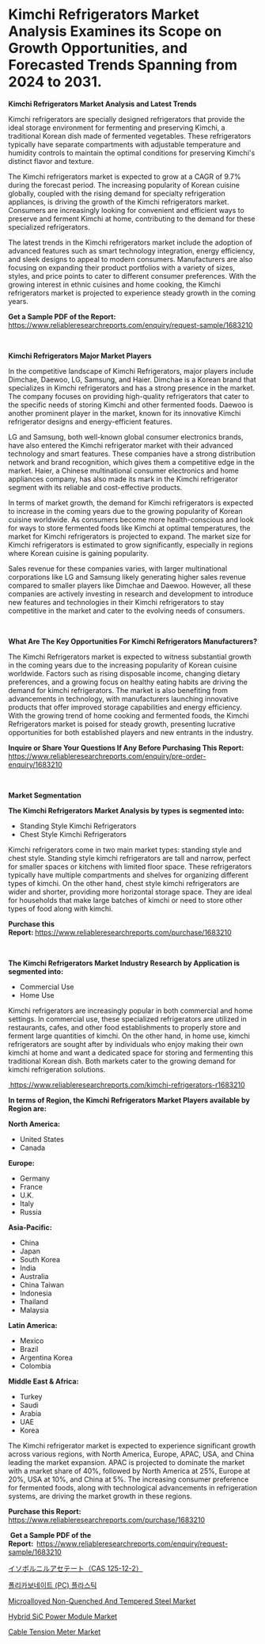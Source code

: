 <p><h1>Kimchi Refrigerators Market Analysis Examines its Scope on Growth Opportunities, and Forecasted Trends Spanning from 2024 to 2031.</h1></p><p><strong>Kimchi Refrigerators Market Analysis and Latest Trends</strong></p>
<p><p>Kimchi refrigerators are specially designed refrigerators that provide the ideal storage environment for fermenting and preserving Kimchi, a traditional Korean dish made of fermented vegetables. These refrigerators typically have separate compartments with adjustable temperature and humidity controls to maintain the optimal conditions for preserving Kimchi's distinct flavor and texture.</p><p>The Kimchi refrigerators market is expected to grow at a CAGR of 9.7% during the forecast period. The increasing popularity of Korean cuisine globally, coupled with the rising demand for specialty refrigeration appliances, is driving the growth of the Kimchi refrigerators market. Consumers are increasingly looking for convenient and efficient ways to preserve and ferment Kimchi at home, contributing to the demand for these specialized refrigerators.</p><p>The latest trends in the Kimchi refrigerators market include the adoption of advanced features such as smart technology integration, energy efficiency, and sleek designs to appeal to modern consumers. Manufacturers are also focusing on expanding their product portfolios with a variety of sizes, styles, and price points to cater to different consumer preferences. With the growing interest in ethnic cuisines and home cooking, the Kimchi refrigerators market is projected to experience steady growth in the coming years.</p></p>
<p><strong>Get a Sample PDF of the Report:&nbsp;</strong> <a href="https://www.reliableresearchreports.com/enquiry/request-sample/1683210">https://www.reliableresearchreports.com/enquiry/request-sample/1683210</a></p>
<p>&nbsp;</p>
<p><strong>Kimchi Refrigerators Major Market Players</strong></p>
<p><p>In the competitive landscape of Kimchi Refrigerators, major players include Dimchae, Daewoo, LG, Samsung, and Haier. Dimchae is a Korean brand that specializes in Kimchi refrigerators and has a strong presence in the market. The company focuses on providing high-quality refrigerators that cater to the specific needs of storing Kimchi and other fermented foods. Daewoo is another prominent player in the market, known for its innovative Kimchi refrigerator designs and energy-efficient features.</p><p>LG and Samsung, both well-known global consumer electronics brands, have also entered the Kimchi refrigerator market with their advanced technology and smart features. These companies have a strong distribution network and brand recognition, which gives them a competitive edge in the market. Haier, a Chinese multinational consumer electronics and home appliances company, has also made its mark in the Kimchi refrigerator segment with its reliable and cost-effective products.</p><p>In terms of market growth, the demand for Kimchi refrigerators is expected to increase in the coming years due to the growing popularity of Korean cuisine worldwide. As consumers become more health-conscious and look for ways to store fermented foods like Kimchi at optimal temperatures, the market for Kimchi refrigerators is projected to expand. The market size for Kimchi refrigerators is estimated to grow significantly, especially in regions where Korean cuisine is gaining popularity.</p><p>Sales revenue for these companies varies, with larger multinational corporations like LG and Samsung likely generating higher sales revenue compared to smaller players like Dimchae and Daewoo. However, all these companies are actively investing in research and development to introduce new features and technologies in their Kimchi refrigerators to stay competitive in the market and cater to the evolving needs of consumers.</p></p>
<p>&nbsp;</p>
<p><strong>What Are The Key Opportunities For Kimchi Refrigerators Manufacturers?</strong></p>
<p><p>The Kimchi Refrigerators market is expected to witness substantial growth in the coming years due to the increasing popularity of Korean cuisine worldwide. Factors such as rising disposable income, changing dietary preferences, and a growing focus on healthy eating habits are driving the demand for kimchi refrigerators. The market is also benefiting from advancements in technology, with manufacturers launching innovative products that offer improved storage capabilities and energy efficiency. With the growing trend of home cooking and fermented foods, the Kimchi Refrigerators market is poised for steady growth, presenting lucrative opportunities for both established players and new entrants in the industry.</p></p>
<p><strong>Inquire or Share Your Questions If Any Before Purchasing This Report:</strong> <a href="https://www.reliableresearchreports.com/enquiry/pre-order-enquiry/1683210">https://www.reliableresearchreports.com/enquiry/pre-order-enquiry/1683210</a></p>
<p>&nbsp;</p>
<p><strong>Market Segmentation</strong></p>
<p><strong>The Kimchi Refrigerators Market Analysis by types is segmented into:</strong></p>
<p><ul><li>Standing Style Kimchi Refrigerators</li><li>Chest Style Kimchi Refrigerators</li></ul></p>
<p><p>Kimchi refrigerators come in two main market types: standing style and chest style. Standing style kimchi refrigerators are tall and narrow, perfect for smaller spaces or kitchens with limited floor space. These refrigerators typically have multiple compartments and shelves for organizing different types of kimchi. On the other hand, chest style kimchi refrigerators are wider and shorter, providing more horizontal storage space. They are ideal for households that make large batches of kimchi or need to store other types of food along with kimchi.</p></p>
<p><strong>Purchase this Report:&nbsp;</strong><a href="https://www.reliableresearchreports.com/purchase/1683210">https://www.reliableresearchreports.com/purchase/1683210</a></p>
<p>&nbsp;</p>
<p><strong>The Kimchi Refrigerators Market Industry Research by Application is segmented into:</strong></p>
<p><ul><li>Commercial Use</li><li>Home Use</li></ul></p>
<p><p>Kimchi refrigerators are increasingly popular in both commercial and home settings. In commercial use, these specialized refrigerators are utilized in restaurants, cafes, and other food establishments to properly store and ferment large quantities of kimchi. On the other hand, in home use, kimchi refrigerators are sought after by individuals who enjoy making their own kimchi at home and want a dedicated space for storing and fermenting this traditional Korean dish. Both markets cater to the growing demand for kimchi refrigeration solutions.</p></p>
<p><a href="https://www.reliableresearchreports.com/kimchi-refrigerators-r1683210">&nbsp;https://www.reliableresearchreports.com/kimchi-refrigerators-r1683210</a></p>
<p><strong>In terms of Region, the Kimchi Refrigerators Market Players available by Region are:</strong></p>
<p>
    <p> <strong> North America: </strong>
        <ul>
            <li>United States</li>
            <li>Canada</li>
        </ul>
        </p> 
    <p> <strong> Europe: </strong>
        <ul>
            <li>Germany</li>
            <li>France</li>
            <li>U.K.</li>
            <li>Italy</li>
            <li>Russia</li>
        </ul>
        </p> 
    <p> <strong> Asia-Pacific: </strong>
        <ul>
            <li>China</li>
            <li>Japan</li>
            <li>South Korea</li>
            <li>India</li>
            <li>Australia</li>
            <li>China Taiwan</li>
            <li>Indonesia</li>
            <li>Thailand</li>
            <li>Malaysia</li>
        </ul>
        </p> 
    <p> <strong> Latin America: </strong>
        <ul>
            <li>Mexico</li>
            <li>Brazil</li>
            <li>Argentina Korea</li>
            <li>Colombia</li>
        </ul>
        </p> 
    <p> <strong> Middle East & Africa: </strong>
        <ul>
            <li>Turkey</li>
            <li>Saudi</li>
            <li>Arabia</li>
            <li>UAE</li>
            <li>Korea</li>
        </ul>
    </p>
    </p>
<p><p>The Kimchi refrigerator market is expected to experience significant growth across various regions, with North America, Europe, APAC, USA, and China leading the market expansion. APAC is projected to dominate the market with a market share of 40%, followed by North America at 25%, Europe at 20%, USA at 10%, and China at 5%. The increasing consumer preference for fermented foods, along with technological advancements in refrigeration systems, are driving the market growth in these regions.</p></p>
<p><strong>Purchase this Report: </strong><a href="https://www.reliableresearchreports.com/purchase/1683210">https://www.reliableresearchreports.com/purchase/1683210</a></p>
<p>&nbsp;<strong>Get a Sample PDF of the Report:&nbsp;&nbsp;</strong><a href="https://www.reliableresearchreports.com/enquiry/request-sample/1683210">https://www.reliableresearchreports.com/enquiry/request-sample/1683210</a></p>
<p><strong></strong></p>
<p><p><a href="https://github.com/JacksonWiza1924/Market-Research-Report-List-2/blob/main/1329864109991.md">イソボルニルアセテート（CAS 125-12-2）</a></p><p><a href="https://github.com/mdmazharulnwr786/Market-Research-Report-List-1/blob/main/9740050104766.md">폴리카보네이트 (PC) 플라스틱</a></p><p><a href="https://github.com/Sherrillcrooksxa8i18ucf2m/Market-Research-Report-List-2/blob/main/microalloyed-non-quenched-and-tempered-steel-market.md">Microalloyed Non-Quenched And Tempered Steel Market</a></p><p><a href="https://issuu.com/reportprime-2/docs/hybrid-sic-power-module-market-size-2030.pptx">Hybrid SiC Power Module Market</a></p><p><a href="https://github.com/AlysaLedner2023/Market-Research-Report-List-1/blob/main/cable-tension-meter-market.md">Cable Tension Meter Market</a></p></p>